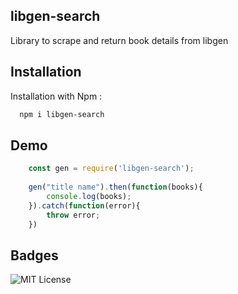 
## libgen-search

Library to scrape and return book details from libgen



## Installation

Installation with Npm :

```bash
  npm i libgen-search
```
    
## Demo

```javascript
    const gen = require('libgen-search');
    
    gen("title name").then(function(books){
        console.log(books);
    }).catch(function(error){
        throw error;
    })
``` 


## Badges

![MIT License](https://img.shields.io/badge/License-MIT-green.svg)

